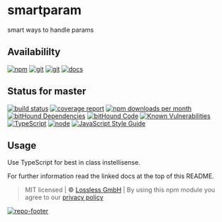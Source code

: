 # smartparam

smart ways to handle params

## Availabililty

[![npm](https://pushrocks.gitlab.io/assets/repo-button-npm.svg)](https://www.npmjs.com/package/@pushrocks/smartparam)
[![git](https://pushrocks.gitlab.io/assets/repo-button-git.svg)](https://GitLab.com/pushrocks/smartparam)
[![git](https://pushrocks.gitlab.io/assets/repo-button-mirror.svg)](https://github.com/pushrocks/smartparam)
[![docs](https://pushrocks.gitlab.io/assets/repo-button-docs.svg)](https://pushrocks.gitlab.io/smartparam/)

## Status for master

[![build status](https://GitLab.com/pushrocks/smartparam/badges/master/build.svg)](https://GitLab.com/pushrocks/smartparam/commits/master)
[![coverage report](https://GitLab.com/pushrocks/smartparam/badges/master/coverage.svg)](https://GitLab.com/pushrocks/smartparam/commits/master)
[![npm downloads per month](https://img.shields.io/npm/dm/@pushrocks/smartparam.svg)](https://www.npmjs.com/package/@pushrocks/smartparam)
[![bitHound Dependencies](https://www.bithound.io/github/pushrocks/smartparam/badges/dependencies.svg)](https://www.bithound.io/github/pushrocks/smartparam/master/dependencies/npm)
[![bitHound Code](https://www.bithound.io/github/pushrocks/smartparam/badges/code.svg)](https://www.bithound.io/github/pushrocks/smartparam)
[![Known Vulnerabilities](https://snyk.io/test/npm/@pushrocks/smartparam/badge.svg)](https://snyk.io/test/npm/@pushrocks/smartparam)
[![TypeScript](https://img.shields.io/badge/TypeScript-2.x-blue.svg)](https://nodejs.org/dist/latest-v6.x/docs/api/)
[![node](https://img.shields.io/badge/node->=%206.x.x-blue.svg)](https://nodejs.org/dist/latest-v6.x/docs/api/)
[![JavaScript Style Guide](https://img.shields.io/badge/code%20style-standard-brightgreen.svg)](http://standardjs.com/)

## Usage

Use TypeScript for best in class instellisense.

For further information read the linked docs at the top of this README.

> MIT licensed | **&copy;** [Lossless GmbH](https://lossless.gmbh)
> | By using this npm module you agree to our [privacy policy](https://lossless.gmbH/privacy.html)

[![repo-footer](https://pushrocks.gitlab.io/assets/repo-footer.svg)](https://push.rocks)
